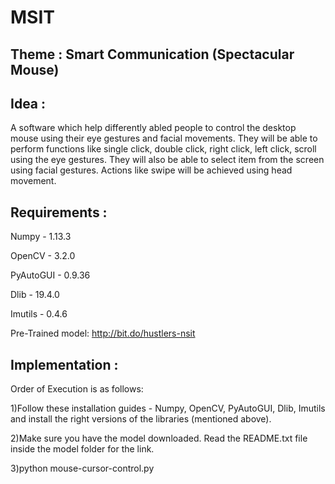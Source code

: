 # MSIT

## Theme : Smart Communication (Spectacular Mouse)

## Idea :
A software which help differently abled people to control the desktop mouse using their eye gestures and facial movements. 
They will be able to perform functions like single click, double click, right click, left click, scroll using the eye gestures. 
They will also be able to select item from the screen using facial gestures. Actions like swipe will be achieved using head movement.

## Requirements : 
Numpy - 1.13.3

OpenCV - 3.2.0

PyAutoGUI - 0.9.36

Dlib - 19.4.0

Imutils - 0.4.6

Pre-Trained model: http://bit.do/hustlers-nsit

## Implementation :
Order of Execution is as follows:

1)Follow these installation guides - Numpy, OpenCV, PyAutoGUI, Dlib, Imutils and install the right versions of the libraries (mentioned above).

2)Make sure you have the model downloaded. Read the README.txt file inside the model folder for the link.

3)python mouse-cursor-control.py
